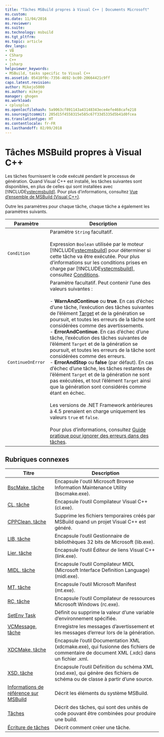 ```yaml
---
title: "Tâches MSBuild propres à Visual C++ | Documents Microsoft"
ms.custom: 
ms.date: 11/04/2016
ms.reviewer: 
ms.suite: 
ms.technology: msbuild
ms.tgt_pltfrm: 
ms.topic: article
dev_langs:
- VB
- CSharp
- C++
- jsharp
helpviewer_keywords:
- MSBuild, tasks specific to Visual C++
ms.assetid: 05410f0c-7356-4692-bc00-20664421c9ff
caps.latest.revision: 
author: Mikejo5000
ms.author: mikejo
manager: ghogen
ms.workload:
- cplusplus
ms.openlocfilehash: 5a9063cf891143a43148343ece4efe468cafe218
ms.sourcegitcommit: 205d15f4558315e585c67f33d5335d5b41d0fcea
ms.translationtype: HT
ms.contentlocale: fr-FR
ms.lasthandoff: 02/09/2018
---
```

# <a name="msbuild-tasks-specific-to-visual-c"></a>Tâches MSBuild propres à Visual C++
Les tâches fournissent le code exécuté pendant le processus de génération. Quand Visual C++ est installé, les tâches suivantes sont disponibles, en plus de celles qui sont installées avec [!INCLUDE[vstecmsbuild](../extensibility/internals/includes/vstecmsbuild_md.md)]. Pour plus d’informations, consultez [Vue d’ensemble de MSBuild (Visual C++)](/cpp/build/msbuild-visual-cpp-overview).  
  
 Outre les paramètres pour chaque tâche, chaque tâche a également les paramètres suivants.  
  
|Paramètre|Description|  
|---------------|-----------------|  
|`Condition`|Paramètre `String` facultatif.<br /><br /> Expression `Boolean` utilisée par le moteur [!INCLUDE[vstecmsbuild](../extensibility/internals/includes/vstecmsbuild_md.md)] pour déterminer si cette tâche va être exécutée. Pour plus d’informations sur les conditions prises en charge par [!INCLUDE[vstecmsbuild](../extensibility/internals/includes/vstecmsbuild_md.md)], consultez [Conditions](../msbuild/msbuild-conditions.md).|  
|`ContinueOnError`|Paramètre facultatif. Peut contenir l’une des valeurs suivantes :<br /><br /> -   **WarnAndContinue** ou **true**. En cas d’échec d’une tâche, l’exécution des tâches suivantes de l’élément [Target](../msbuild/target-element-msbuild.md) et de la génération se poursuit, et toutes les erreurs de la tâche sont considérées comme des avertissements.<br />-   **ErrorAndContinue**. En cas d’échec d’une tâche, l’exécution des tâches suivantes de l’élément `Target` et de la génération se poursuit, et toutes les erreurs de la tâche sont considérées comme des erreurs.<br />-   **ErrorAndStop** ou **false** (par défaut). En cas d’échec d’une tâche, les tâches restantes de l’élément `Target` et de la génération ne sont pas exécutées, et tout l’élément `Target` ainsi que la génération sont considérés comme étant en échec.<br /><br /> Les versions de .NET Framework antérieures à 4.5 prenaient en charge uniquement les valeurs `true` et `false`.<br /><br /> Pour plus d’informations, consultez [Guide pratique pour ignorer des erreurs dans des tâches](../msbuild/how-to-ignore-errors-in-tasks.md).|  
  
## <a name="related-topics"></a>Rubriques connexes  
  
|Titre|Description|  
|-----------|-----------------|  
|[BscMake, tâche](../msbuild/bscmake-task.md)|Encapsule l'outil Microsoft Browse Information Maintenance Utility (bscmake.exe).|  
|[CL, tâche](../msbuild/cl-task.md)|Encapsule l’outil Compilateur Visual C++ (cl.exe).|  
|[CPPClean, tâche](../msbuild/cppclean-task.md)|Supprime les fichiers temporaires créés par MSBuild quand un projet Visual C++ est généré.|  
|[LIB, tâche](../msbuild/lib-task.md)|Encapsule l’outil Gestionnaire de bibliothèques 32 bits de Microsoft (lib.exe).|  
|[Lier, tâche](../msbuild/link-task.md)|Encapsule l’outil Éditeur de liens Visual C++ (link.exe).|  
|[MIDL, tâche](../msbuild/midl-task.md)|Encapsule l’outil Compilateur MIDL (Microsoft Interface Definition Language) (midl.exe).|  
|[MT, tâche](../msbuild/mt-task.md)|Encapsule l’outil Microsoft Manifest (mt.exe).|  
|[RC, tâche](../msbuild/rc-task.md)|Encapsule l’outil Compilateur de ressources Microsoft Windows (rc.exe).|  
|[SetEnv Task](../msbuild/setenv-task.md)|Définit ou supprime la valeur d’une variable d’environnement spécifiée.|  
|[VCMessage, tâche](../msbuild/vcmessage-task.md)|Enregistre les messages d’avertissement et les messages d’erreur lors de la génération.|  
|[XDCMake, tâche](../msbuild/xdcmake-task.md)|Encapsule l’outil Documentation XML (xdcmake.exe), qui fusionne des fichiers de commentaire de document XML (.xdc) dans un fichier .xml.|  
|[XSD, tâche](../msbuild/xsd-task.md)|Encapsule l’outil Définition du schéma XML (xsd.exe), qui génère des fichiers de schéma ou de classe à partir d’une source.|  
|[Informations de référence sur MSBuild](../msbuild/msbuild-reference.md)|Décrit les éléments du système MSBuild.|  
|[Tâches](../msbuild/msbuild-tasks.md)|Décrit des tâches, qui sont des unités de code pouvant être combinées pour produire une build.|  
|[Écriture de tâches](../msbuild/task-writing.md)|Décrit comment créer une tâche.|
